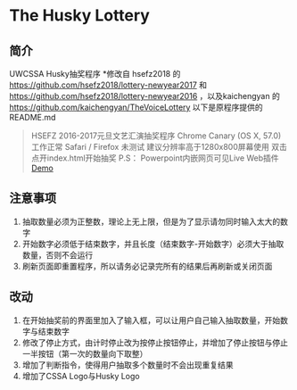 # The Husky Lottery

## 简介
UWCSSA Husky抽奖程序
*修改自 hsefz2018 的 https://github.com/hsefz2018/lottery-newyear2017 和 https://github.com/hsefz2018/lottery-newyear2016 ，以及kaichengyan 的 https://github.com/kaichengyan/TheVoiceLottery
以下是原程序提供的 README.md

>HSEFZ 2016-2017元旦文艺汇演抽奖程序
Chrome Canary (OS X, 57.0) 工作正常
Safari / Firefox 未测试
建议分辨率高于1280x800屏幕使用
双击点开index.html开始抽奖
P.S：
Powerpoint内嵌网页可见Live Web插件
[Demo](http://hsefz2018.github.io/lottery-newyear2017)

## 注意事项
1. 抽取数量必须为正整数，理论上无上限，但是为了显示请勿同时输入太大的数字
2. 开始数字必须低于结束数字，并且长度（结束数字-开始数字）必须大于抽取数量，否则不会运行
3. 刷新页面即重置程序，所以请务必记录完所有的结果后再刷新或关闭页面

## 改动
1. 在开始抽奖前的界面里加入了输入框，可以让用户自己输入抽取数量，开始数字与结束数字
2. 修改了停止方式，由计时停止改为按停止按钮停止，并增加了停止按钮与停止一半按钮（第一次的数量向下取整）
3. 增加了判断指令，使得用户抽取多个数量时不会出现重复结果
4. 增加了CSSA Logo与Husky Logo
